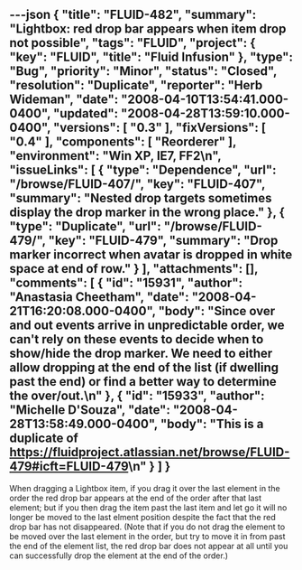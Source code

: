 ---json
{
  "title": "FLUID-482",
  "summary": "Lightbox: red drop bar appears when item drop not possible",
  "tags": "FLUID",
  "project": {
    "key": "FLUID",
    "title": "Fluid Infusion"
  },
  "type": "Bug",
  "priority": "Minor",
  "status": "Closed",
  "resolution": "Duplicate",
  "reporter": "Herb Wideman",
  "date": "2008-04-10T13:54:41.000-0400",
  "updated": "2008-04-28T13:59:10.000-0400",
  "versions": [
    "0.3"
  ],
  "fixVersions": [
    "0.4"
  ],
  "components": [
    "Reorderer"
  ],
  "environment": "Win XP, IE7, FF2\n",
  "issueLinks": [
    {
      "type": "Dependence",
      "url": "/browse/FLUID-407/",
      "key": "FLUID-407",
      "summary": "Nested drop targets sometimes display the drop marker in the wrong place."
    },
    {
      "type": "Duplicate",
      "url": "/browse/FLUID-479/",
      "key": "FLUID-479",
      "summary": "Drop marker incorrect when avatar is dropped in white space at end of row."
    }
  ],
  "attachments": [],
  "comments": [
    {
      "id": "15931",
      "author": "Anastasia Cheetham",
      "date": "2008-04-21T16:20:08.000-0400",
      "body": "Since over and out events arrive in unpredictable order, we can't rely on these events to decide when to show/hide the drop marker. We need to either allow dropping at the end of the list (if dwelling past the end) or find a better way to determine the over/out.\n"
    },
    {
      "id": "15933",
      "author": "Michelle D'Souza",
      "date": "2008-04-28T13:58:49.000-0400",
      "body": "This is a duplicate of <https://fluidproject.atlassian.net/browse/FLUID-479#icft=FLUID-479>\n"
    }
  ]
}
---
When dragging a Lightbox item, if you drag it over the last element in the order the red drop bar appears at the end of the order after that last element; but if you then drag the item past the last item and let go it will no longer be moved to the last elment position despite the fact that the red drop bar has not disappeared. (Note that if you do not drag the element to be moved over the last element in the order, but try to move it in from past the end of the element list, the red drop bar does not appear at all until you can successfully drop the element at the end of the order.)

        